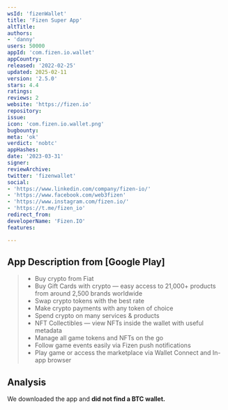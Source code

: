 ```yaml
---
wsId: 'fizenWallet'
title: 'Fizen Super App'
altTitle: 
authors:
- 'danny'
users: 50000
appId: 'com.fizen.io.wallet'
appCountry: 
released: '2022-02-25'
updated: 2025-02-11
version: '2.5.0'
stars: 4.4
ratings: 
reviews: 2
website: 'https://fizen.io'
repository: 
issue: 
icon: 'com.fizen.io.wallet.png'
bugbounty: 
meta: 'ok'
verdict: 'nobtc'
appHashes: 
date: '2023-03-31'
signer: 
reviewArchive: 
twitter: 'fizenwallet'
social:
- 'https://www.linkedin.com/company/fizen-io/'
- 'https://www.facebook.com/web3fizen'
- 'https://www.instagram.com/fizen.io/'
- 'https://t.me/fizen_io'
redirect_from: 
developerName: 'Fizen.IO'
features: 

---
```


## App Description from [Google Play]

> - Buy crypto from Fiat
> - Buy Gift Cards with crypto — easy access to 21,000+ products from around 2,500 brands worldwide
> - Swap crypto tokens with the best rate
> - Make crypto payments with any token of choice
> - Spend crypto on many services & products
> - NFT Collectibles — view NFTs inside the wallet with useful metadata
> - Manage all game tokens and NFTs on the go
> - Follow game events easily via Fizen push notifications
> - Play game or access the marketplace via Wallet Connect and In-app browser

## Analysis 

We downloaded the app and **did not find a BTC wallet.** 

